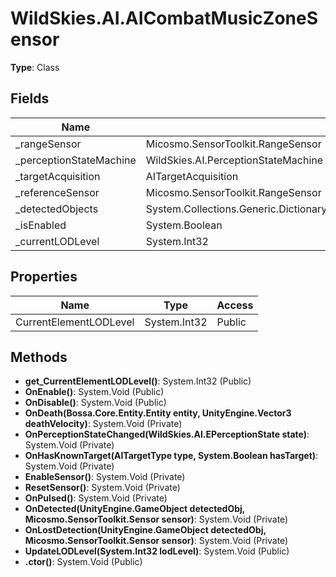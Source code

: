 ﻿# WildSkies.AI.AICombatMusicZoneSensor

**Type**: Class

## Fields

| Name | Type | Access |
|------|------|--------|
| _rangeSensor | Micosmo.SensorToolkit.RangeSensor | Private |
| _perceptionStateMachine | WildSkies.AI.PerceptionStateMachine | Private |
| _targetAcquisition | AITargetAcquisition | Private |
| _referenceSensor | Micosmo.SensorToolkit.RangeSensor | Private |
| _detectedObjects | System.Collections.Generic.Dictionary`2<UnityEngine.GameObject,WildSkies.AI.AICombatMusicZoneSensor/DetectedObject> | Private |
| _isEnabled | System.Boolean | Private |
| _currentLODLevel | System.Int32 | Private |

## Properties

| Name | Type | Access |
|------|------|--------|
| CurrentElementLODLevel | System.Int32 | Public |

## Methods

- **get_CurrentElementLODLevel()**: System.Int32 (Public)
- **OnEnable()**: System.Void (Public)
- **OnDisable()**: System.Void (Public)
- **OnDeath(Bossa.Core.Entity.Entity entity, UnityEngine.Vector3 deathVelocity)**: System.Void (Private)
- **OnPerceptionStateChanged(WildSkies.AI.EPerceptionState state)**: System.Void (Private)
- **OnHasKnownTarget(AITargetType type, System.Boolean hasTarget)**: System.Void (Private)
- **EnableSensor()**: System.Void (Private)
- **ResetSensor()**: System.Void (Private)
- **OnPulsed()**: System.Void (Private)
- **OnDetected(UnityEngine.GameObject detectedObj, Micosmo.SensorToolkit.Sensor sensor)**: System.Void (Private)
- **OnLostDetection(UnityEngine.GameObject detectedObj, Micosmo.SensorToolkit.Sensor sensor)**: System.Void (Private)
- **UpdateLODLevel(System.Int32 lodLevel)**: System.Void (Public)
- **.ctor()**: System.Void (Public)

